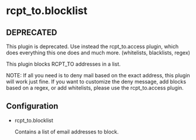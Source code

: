 # rcpt_to.blocklist

## DEPRECATED

This plugin is deprecated. Use instead the rcpt_to.access plugin, which
does everything this one does and much more. (whitelists, blacklists, regex)

This plugin blocks RCPT_TO addresses in a list.

NOTE: If all you need is to deny mail based on the exact address, this plugin
will work just fine. If you want to customize the deny message, add blocks
based on a regex, or add whitelists, please use the rcpt_to.access plugin.

## Configuration

- rcpt_to.blocklist

  Contains a list of email addresses to block.
